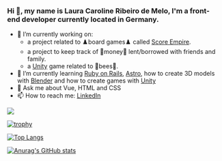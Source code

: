 ### Hi 👋, my name is Laura Caroline Ribeiro de Melo, I'm a front-end developer currently located in Germany.

- 🔭 I’m currently working on:
  - a project related to ♟️board games♟️ called [Score Empire](https://score-empire.com).
  - a project to keep track of 💸money💸 lent/borrowed with friends and family.
  - a [Unity](https://unity.com/) game related to 🐝bees🐝.
- 🌱 I’m currently learning [Ruby on Rails](https://rubyonrails.org/), [Astro](https://astro.build), how to create 3D models with [Blender](https://www.blender.org/) and how to create games with [Unity](https://unity.com/)
- 💬 Ask me about Vue, HTML and CSS
- 📫 How to reach me: [LinkedIn](https://www.linkedin.com/in/laura-melo/)

![](https://komarev.com/ghpvc/?username=Hanawa02)

[![trophy](https://github-profile-trophy.vercel.app/?username=Hanawa02&theme=darkhub&row=2&column=4)](https://github.com/ryo-ma/github-profile-trophy)

[![Top Langs](https://github-readme-stats-five-wine-82.vercel.app/api/top-langs/?username=Hanawa02&layout=donut&langs_count=10)](https://github.com/anuraghazra/github-readme-stats)

[![Anurag's GitHub stats](https://github-readme-stats-five-wine-82.vercel.app/api?username=Hanawa02&show_icons=true&theme=dark&count_private=true)](https://github.com/anuraghazra/github-readme-stats)




